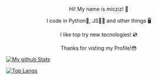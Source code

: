 <div align=center>

Hi! My name is micziz! 👋

I code in Python🐍, JS👨‍💻 and other things 🖥

I like top try new tecnologies! 💿

Thanks for visting my Profile!😳

</div>

[![My github Stats](https://github-readme-stats.vercel.app/api?username=micziz)](https://github.com/anuraghazra/github-readme-stats)

[![Top Langs](https://github-readme-stats.vercel.app/api/top-langs/?username=micziz&layout=compact)](https://github.com/anuraghazra/github-readme-stats)
